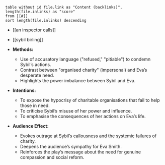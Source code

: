 
```dataview
table without id file.link as "Content (backlinks)", length(file.inlinks) as "score"
from [[#]]
sort length(file.inlinks) descending
```

- [[an inspector calls]]
- [[sybil birling]]

- **Methods:**
    - Use of accusatory language ("refused," "pitiable") to condemn Sybil’s actions.
    - Contrast between "organised charity" (impersonal) and Eva’s desperate need.
    - Highlights the power imbalance between Sybil and Eva.
        
- **Intentions:**
    - To expose the hypocrisy of charitable organisations that fail to help those in need.
    - To criticise Sybil’s misuse of her power and influence.
    - To emphasise the consequences of her actions on Eva’s life.
        
- **Audience Effect:**
    - Evokes outrage at Sybil’s callousness and the systemic failures of charity.
    - Deepens the audience’s sympathy for Eva Smith.
    - Reinforces the play’s message about the need for genuine compassion and social reform.